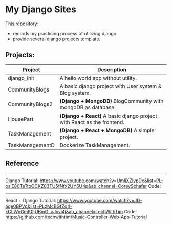 # My Django Sites

This repository:
- records my practicing process of utilizing django
- provide several django projects template.


## Projects:

| Project | Description |
|----------|----------|
| django_init   | A hello world app without utility. |
| CommunityBlogs   | A basic django project with User system & Blog system.  |
| CommunityBlogs2    | **(Django + MongoDB)** BlogCommunity with mongoDB as database. |
| HousePart  | **(Django + React)** A basic django project with React as the frontend. |
| TaskManagement  | **(Django + React + MongoDB)** A simple project. |
| TaskManagementD  | Dockerize TaskManagement. |


## Reference

---

Django Tutorial: https://www.youtube.com/watch?v=UmljXZIypDc&list=PL-osiE80TeTtoQCKZ03TU5fNfx2UY6U4p&ab_channel=CoreySchafer
Code: 

---

React + Django Tutorial: https://www.youtube.com/watch?v=JD-age0BPVo&list=PLzMcBGfZo4-kCLWnGmK0jUBmGLaJxvi4j&ab_channel=TechWithTim
Code: https://github.com/techwithtim/Music-Controller-Web-App-Tutorial